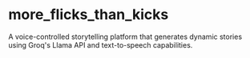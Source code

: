 # more_flicks_than_kicks
A voice-controlled storytelling platform that generates dynamic stories using Groq's Llama API and text-to-speech capabilities.
